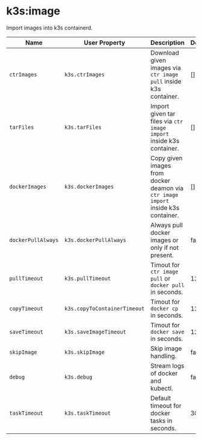 # k3s:image

Import images into k3s containerd.

| Name | User Property | Description | Default |
| ---- | ---------------------- | ----------- | ------- |
| `ctrImages` | `k3s.ctrImages` | Download given images via `ctr image pull` inside k3s container. | [] |
| `tarFiles` | `k3s.tarFiles` | Import given tar files via `ctr image import` inside k3s container. | [] |
| `dockerImages` | `k3s.dockerImages` | Copy given images from docker deamon via `ctr image import` inside k3s container. | [] |
| `dockerPullAlways` | `k3s.dockerPullAlways` | Always pull docker images or only if not present. | false |
| `pullTimeout` | `k3s.pullTimeout` | Timout for `ctr image pull` or `docker pull` in seconds. | 1200 |
| `copyTimeout` | `k3s.copyToContainerTimeout` | Timout for `docker cp` in seconds. | 120 |
| `saveTimeout` | `k3s.saveImageTimeout` | Timout for `docker save` in seconds. | 120 |
| `skipImage` | `k3s.skipImage` | Skip image handling. | false |
| `debug` | `k3s.debug` | Stream logs of docker and kubectl. | false |
| `taskTimeout` | `k3s.taskTimeout` | Default timeout for docker tasks in seconds. | 30 |

